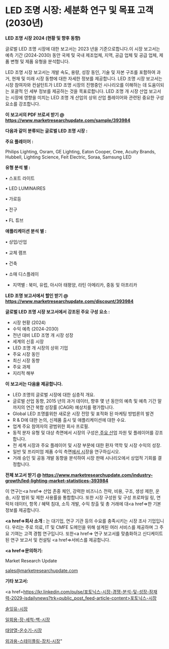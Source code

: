 # LED 조명 시장: 세분화 연구 및 목표 고객(2030년)

<strong>LED 조명 시장 2024 (현황 및 향후 동향)</strong>

글로벌 LED 조명 시장에 대한 보고서는 2023 년을 기준으로합니다.이 시장 보고서는 예측 기간 (2024-2030) 동안 국제 및 국내 제조업체, 지역, 공급 업체 및 공급 업체, 제품 변형 및 제품 유형을 분석합니다.

LED 조명 시장 보고서는 개발 속도, 용량, 성장 동인, 기술 및 자본 구조를 포함하여 과거, 현재 및 미래 시장 동향에 대한 자세한 정보를 제공합니다. LED 조명 시장 보고서는 시장 참여자와 컨설턴트가 LED 조명 시장의 진행중인 시나리오를 이해하는 데 도움이되는 포괄적 인 세부 정보를 제공하는 것을 목표로합니다. LED 조명 개 시장 산업 보고서는 시장에 영향을 미치는 LED 조명 개 산업의 상위 산업 플레이어와 관련된 중요한 구성 요소를 강조합니다.



<strong>이 보고서의 PDF 브로셔 받기 @ <a href=https://www.marketresearchupdate.com/sample/393984>https://www.marketresearchupdate.com/sample/393984</a></strong>



<strong>다음과 같이 분류되는 글로벌 LED 조명 시장 :</strong>



<strong>주요 플레이어 :</strong>

Philips Lighting, Osram, GE Lighting, Eaton Cooper, Cree, Acuity Brands, Hubbell, Lighting Science, Feit Electric, Soraa, Samsung LED



<strong>유형 분석 별 :</strong>

• 스포트 라이트

• LED LUMINAIRES

• 가로등

• 전구

• FL 튜브



<strong>애플리케이션 분석 별 :</strong>

• 상업/산업

• 교체 램프

• 건축

• 소매 디스플레이

<ul>
  <li>지역별 : 북미, 유럽, 아시아 태평양, 라틴 아메리카, 중동 및 아프리카</li>
</ul>


<strong>LED 조명 보고서에서 할인 받기 @ <a href=https://www.marketresearchupdate.com/discount/393984>https://www.marketresearchupdate.com/discount/393984</a></strong>



<strong>글로벌 LED 조명 시장 보고서에서 강조된 주요 구성 요소 :</strong>
<ul>
  <li>시장 현황 (2024)</li>
  <li>수익 예측 (2024-2030)</li>
  <li>전년 대비 LED 조명 개 시장 성장</li>
  <li>세계의 신흥 시장</li>
  <li>LED 조명 개 시장의 상위 기업</li>
  <li>주요 시장 동인</li>
  <li>최신 시장 동향</li>
  <li>주요 과제</li>
  <li>지리적 해부</li>
</ul>


<strong>이 보고서는 다음을 제공합니다.</strong>
<ul>
  <li>LED 조명의 글로벌 시장에 대한 심층적 개요.</li>
  <li>글로벌 산업 동향, 2015 년의 과거 데이터, 향후 몇 년 동안의 예측 및 예측 기간 말까지의 연간 복합 성장률 (CAGR) 예상치를 평가합니다.</li>
  <li>Global LED 조명를위한 새로운 시장 전망 및 표적화 된 마케팅 방법론의 발견</li>
  <li>R &amp; D에 대한 논의, 신제품 출시 및 애플리케이션에 대한 수요.</li>
  <li>업계 주요 참여자의 광범위한 회사 프로필.</li>
  <li>동적 분자 유형 및 대상 측면에서 시장의 구성은<a href=> 주요 산</a>업 자원 및 플레이어를 강조합니다.</li>
  <li>전 세계 시장과 주요 플레이어 및 시장 부문에 대한 환자 역학 및 시장 수익의 성장.</li>
  <li>일반 및 프리미엄 제품 수익 측면<a href=>에서 시</a>장을 연구하십시오.</li>
  <li>거래 승인 및 공동 개발 동향을 분석하여 시장 판매 시나리오에서 상업적 기회를 결정합니다.</li>
</ul>



<strong>전체 보고서 받기 @ <a href=https://www.marketresearchupdate.com/industry-growth/led-lighting-market-statistices-393984>https://www.marketresearchupdate.com/industry-growth/led-lighting-market-statistices-393984</a></strong>

이 연구는<a href=> 산업 존중</a> 체인, 강력한 비즈니스 전략, 비용, 구조, 생성 제한, 운송, 시장 범위 및 제한 사용률을 통합합니다. 또한 시장 구성원 및 구성 프로파일 링, 연락처 데이터, 항목 / 혜택 침대, 소득 개발, 수익 창출 및 총 거래에 대<a href=>한 기본 </a>정보를 제공합니다.



<strong><a href=>회사 소</a>개 :</strong>
는 대기업, 연구 기관 등의 수요를 충족시키는 시장 조사 기업입니다. 우리는 주로 의료, IT 및 CMFE 도메인을 위해 설계된 여러 서비스를 제공하며 그 주요 기여는 고객 경험 연구입니다. 또한<a href=> 연구 보</a>고서를 맞춤화하고 신디케이트 된 연구 보고서 및 컨설팅 <a href=>서비스</a>를 제공합니다.



<strong><a href=>문의하기:</a></strong>

Market Research Update

sales@marketresearchupdate.com



<strong>기타 보고서:</strong>

<a href=https://kr.linkedin.com/pulse/포토닉스-시장-경쟁-분석-및-성장-잠재력-2029-isdailynews?trk=public_post_feed-article-content>포토닉스-시장</a>

<a href=https://www.linkedin.com/pulse/솔잎유-시장-경쟁-분석-및-성장-잠재력-2029-trendsetters-talk-360-analysis/>솔잎유-시장</a>

<a href=https://www.linkedin.com/pulse/일회용-장-세척-백-시장-규모-및-성장-2023-isdailynews-octef/>일회용-장-세척-백-시장</a>

<a href=https://www.linkedin.com/pulse/태양열-온수기-시장-현재-및-미래-성장-2029-analytics-alchemy-360-analysis-wl7bf/>태양열-온수기-시장</a>

<a href=https://www.linkedin.com/pulse/외과용-스테이플링-장치-시장-동향-및-성장-전망-survey-savvy-insights-360-analysis-knk7c/>외과용-스테이플링-장치-시장</a>"
